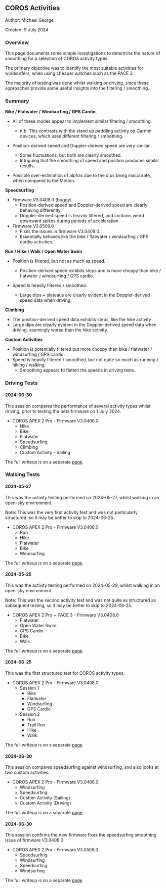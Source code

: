 ## COROS Activities

Author: Michael George

Created: 9 July 2024



### Overview

This page documents some simple investigations to determine the nature of smoothing for a selection of COROS activity types.

The primary objective was to identify the most suitable activities for windsurfers, when using cheaper watches such as the PACE 3.

The majority of testing was done whilst walking or driving, since these approaches provide some useful insights into the filtering / smoothing.



### Summary

**Bike / Flatwater / Windsurfing / GPS Cardio**

- All of these modes appear to implement similar filtering / smoothing.
  - n.b. This contrasts with the stand up paddling activity on Garmin devices, which uses different filtering / smoothing.

- Position-derived speed and Doppler-derived speed are very similar.
  - Some fluctuations, but both are clearly smoothed.
  - Intriguing that the smoothing of speed and position produces similar results.

- Possible over-estimation of alphas due to the dips being inaccurate, when compared to the Motion.

**Speedsurfing**

- Firmware V3.0408.0 (buggy)
  - Position-derived speed and Doppler-derived speed are clearly behaving differently.
  - Doppler-derived speed is heavily filtered, and contains weird downward spikes during periods of acceleration.
- Firmware V3.0506.0
  - Fixes the issues in firmware V3.0408.0.
  - Essentially behaves like the bike / flatwater / windsurfing / GPS cardio activities.

**Run / Hike / Walk / Open Water Swim**

- Position is filtered, but not as much as speed.
  - Position-derived speed exhibits steps and is more choppy than bike / flatwater / windsurfing / GPS cardio.

- Speed is heavily filtered / smoothed.
  - Large dips + plateaus are clearly evident in the Doppler-derived speed data when driving.

**Climbing**

- The position-derived speed data exhibits steps, like the hike activity
- Large dips are clearly evident in the Doppler-derived speed data when driving, seemingly worse than the hike activity.

**Custom Activities**

- Position is potentially filtered but more choppy than bike / flatwater / windsurfing / GPS cardio.
- Speed is heavily filtered / smoothed, but not quite so much as running / hiking / walking.
  - Smoothing appears to flatten the speeds in driving tests.




### Driving Tests

#### 2024-06-30

This session compares the performance of several activity types whilst driving, prior to testing the beta firmware on 1 July 2024.

- COROS APEX 2 Pro - Firmware V3.0408.0
  - Hike
  - Bike
  - Flatwater
  - Speedsurfing
  - Climbing
  - Custom Activity - Sailing

The full writeup is on a separate [page](driving-2024-06-30/README.md).



### Walking Tests

#### 2024-05-27

This was the activity testing performed on 2024-05-27, whilst walking in an open-sky environment.

Note: This was the very first activity test and was not particularly structured, so it may be better to skip to 2024-06-25.

- COROS APEX 2 Pro - Firmware V3.0408.0
  - Run
  - Hike
  - Flatwater
  - Bike
  - Windsurfing

The full writeup is on a separate [page](walking-2024-05-27/README.md).



#### 2024-05-29

This was the activity testing performed on 2024-05-29, whilst walking in an open-sky environment.

Note: This was the second activity test and was not quite as structured as subsequent testing, so it may be better to skip to 2024-06-25.

- COROS APEX 2 Pro + PACE 3 - Firmware V3.0408.0
  - Flatwater
  - Open Water Swim
  - GPS Cardio
  - Bike
  - Walk

The full writeup is on a separate [page](walking-2024-05-29/README.md).



#### 2024-06-25

This was the first structured test for COROS activity types, 

- COROS APEX 2 Pro - Firmware V3.0408.0
  - Session 1
    - Bike
    - Flatwater
    - Windsurfing
    - GPS Cardio
  - Session 2
    - Run
    - Trail Run
    - Hike
    - Walk

The full writeup is on a separate [page](walking-2024-06-25/README.md).



#### 2024-06-30

This session compares speedsurfing against windsurfing, and also looks at two custom activities.

- COROS APEX 2 Pro - Firmware V3.0408.0
  - Windsurfing
  - Speedsurfing
  - Custom Activity (Sailing)
  - Custom Activity (Driving)

The full writeup is on a separate [page](walking-2024-06-30/README.md).



#### 2024-06-30

This session confirms the new firmware fixes the speedsurfing smoothing issue of firmware V3.0408.0

- COROS APEX 2 Pro - Firmware V3.0506.0
  - Speedsurfing
  - Windsurfing
  - Speedsurfing
  - Windsurfing

The full writeup is on a separate [page](walking-2024-07-03/README.md).

